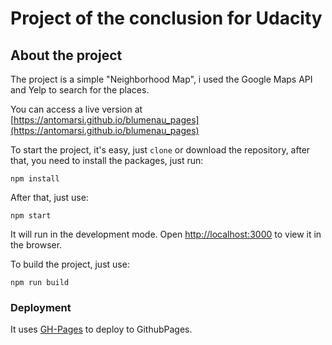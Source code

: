 # Project of the conclusion for Udacity

## About the project

The project is a simple "Neighborhood Map", i used the Google Maps API and Yelp to search for the places.

You can access a live version at [https://antomarsi.github.io/blumenau_pages](https://antomarsi.github.io/blumenau_pages)

To start the project, it's easy, just `clone` or download the repository, after that, you need to install the packages, just run:

`npm install`

After that, just use:

`npm start`

It will run in the development mode.
Open [http://localhost:3000](http://localhost:3000) to view it in the browser.

To build the project, just use:

`npm run build`

### Deployment

It uses [GH-Pages](https://github.com/tschaub/gh-pages) to deploy to GithubPages.